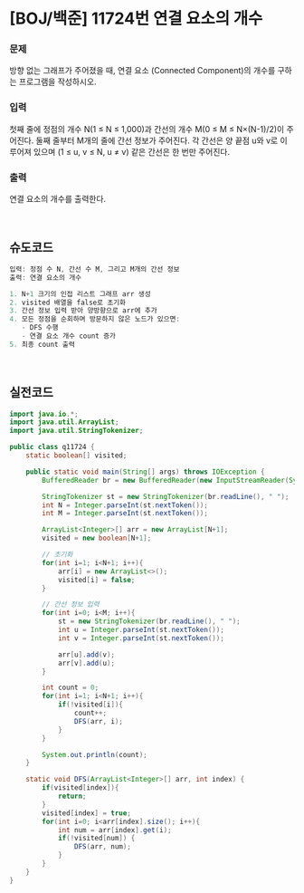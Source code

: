 # [BOJ/백준] 11724번 연결 요소의 개수

### 문제

방향 없는 그래프가 주어졌을 때, 연결 요소 (Connected Component)의 개수를 구하는 프로그램을 작성하시오.

### 입력

첫째 줄에 정점의 개수 N(1 ≤ N ≤ 1,000)과 간선의 개수 M(0 ≤ M ≤ N×(N-1)/2)이 주어진다.
둘째 줄부터 M개의 줄에 간선 정보가 주어진다. 각 간선은 양 끝점 u와 v로 이루어져 있으며 (1 ≤ u, v ≤ N, u ≠ v) 같은 간선은 한 번만 주어진다.

### 출력

연결 요소의 개수를 출력한다.

<br/>

## 슈도코드

```java
입력: 정점 수 N, 간선 수 M, 그리고 M개의 간선 정보
출력: 연결 요소의 개수

1. N+1 크기의 인접 리스트 그래프 arr 생성
2. visited 배열을 false로 초기화
3. 간선 정보 입력 받아 양방향으로 arr에 추가
4. 모든 정점을 순회하며 방문하지 않은 노드가 있으면:
   - DFS 수행
   - 연결 요소 개수 count 증가
5. 최종 count 출력
```

<br/>

## 실전코드
```java
import java.io.*;
import java.util.ArrayList;
import java.util.StringTokenizer;

public class q11724 {
    static boolean[] visited;

    public static void main(String[] args) throws IOException {
        BufferedReader br = new BufferedReader(new InputStreamReader(System.in));

        StringTokenizer st = new StringTokenizer(br.readLine(), " ");
        int N = Integer.parseInt(st.nextToken());
        int M = Integer.parseInt(st.nextToken());

        ArrayList<Integer>[] arr = new ArrayList[N+1];
        visited = new boolean[N+1];

        // 초기화
        for(int i=1; i<N+1; i++){
            arr[i] = new ArrayList<>();
            visited[i] = false;
        }

        // 간선 정보 입력
        for(int i=0; i<M; i++){
            st = new StringTokenizer(br.readLine(), " ");
            int u = Integer.parseInt(st.nextToken());
            int v = Integer.parseInt(st.nextToken());

            arr[u].add(v);
            arr[v].add(u);
        }

        int count = 0;
        for(int i=1; i<N+1; i++){
            if(!visited[i]){
                count++;
                DFS(arr, i);
            }
        }

        System.out.println(count);
    }

    static void DFS(ArrayList<Integer>[] arr, int index) {
        if(visited[index]){
            return;
        }
        visited[index] = true;
        for(int i=0; i<arr[index].size(); i++){
            int num = arr[index].get(i);
            if(!visited[num]) {
                DFS(arr, num);
            }
        }
    }
}
```
